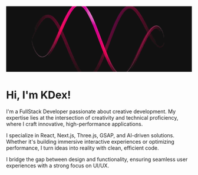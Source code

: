 # [![header](assets/a_ca9af840f441cf31b67263cfd2c3996c.gif)](https://zkxdex.github.io/)

# Hi, I'm KDex!  

I'm a FullStack Developer passionate about creative development. My expertise lies at the intersection of creativity and technical proficiency, where I craft innovative, high-performance applications.  

I specialize in React, Next.js, Three.js, GSAP, and AI-driven solutions. Whether it's building immersive interactive experiences or optimizing performance, I turn ideas into reality with clean, efficient code.  

I bridge the gap between design and functionality, ensuring seamless user experiences with a strong focus on UI/UX.  
